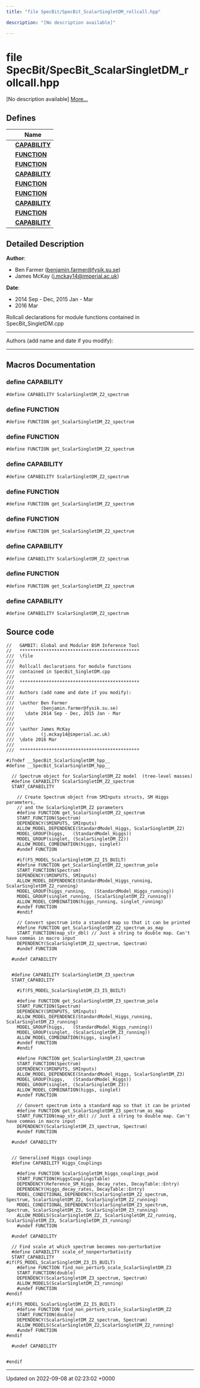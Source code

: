 ```yaml
---
title: "file SpecBit/SpecBit_ScalarSingletDM_rollcall.hpp"

description: "[No description available]"

---
```


# file SpecBit/SpecBit_ScalarSingletDM_rollcall.hpp

[No description available] [More...](#detailed-description)

## Defines

|                | Name           |
| -------------- | -------------- |
|  | **[CAPABILITY](/documentation/code/files/specbit__scalarsingletdm__rollcall_8hpp/#define-capability)**  |
|  | **[FUNCTION](/documentation/code/files/specbit__scalarsingletdm__rollcall_8hpp/#define-function)**  |
|  | **[FUNCTION](/documentation/code/files/specbit__scalarsingletdm__rollcall_8hpp/#define-function)**  |
|  | **[CAPABILITY](/documentation/code/files/specbit__scalarsingletdm__rollcall_8hpp/#define-capability)**  |
|  | **[FUNCTION](/documentation/code/files/specbit__scalarsingletdm__rollcall_8hpp/#define-function)**  |
|  | **[FUNCTION](/documentation/code/files/specbit__scalarsingletdm__rollcall_8hpp/#define-function)**  |
|  | **[CAPABILITY](/documentation/code/files/specbit__scalarsingletdm__rollcall_8hpp/#define-capability)**  |
|  | **[FUNCTION](/documentation/code/files/specbit__scalarsingletdm__rollcall_8hpp/#define-function)**  |
|  | **[CAPABILITY](/documentation/code/files/specbit__scalarsingletdm__rollcall_8hpp/#define-capability)**  |

## Detailed Description


**Author**: 

  * Ben Farmer ([benjamin.farmer@fysik.su.se](mailto:benjamin.farmer@fysik.su.se)) 
  * James McKay ([j.mckay14@imperial.ac.uk](mailto:j.mckay14@imperial.ac.uk)) 


**Date**: 

  * 2014 Sep - Dec, 2015 Jan - Mar
  * 2016 Mar


Rollcall declarations for module functions contained in SpecBit_SingletDM.cpp



------------------

Authors (add name and date if you modify):



------------------




## Macros Documentation

### define CAPABILITY

```
#define CAPABILITY ScalarSingletDM_Z2_spectrum
```


### define FUNCTION

```
#define FUNCTION get_ScalarSingletDM_Z2_spectrum
```


### define FUNCTION

```
#define FUNCTION get_ScalarSingletDM_Z2_spectrum
```


### define CAPABILITY

```
#define CAPABILITY ScalarSingletDM_Z2_spectrum
```


### define FUNCTION

```
#define FUNCTION get_ScalarSingletDM_Z2_spectrum
```


### define FUNCTION

```
#define FUNCTION get_ScalarSingletDM_Z2_spectrum
```


### define CAPABILITY

```
#define CAPABILITY ScalarSingletDM_Z2_spectrum
```


### define FUNCTION

```
#define FUNCTION get_ScalarSingletDM_Z2_spectrum
```


### define CAPABILITY

```
#define CAPABILITY ScalarSingletDM_Z2_spectrum
```


## Source code

```
//   GAMBIT: Global and Modular BSM Inference Tool
//   *********************************************
///  \file
///
///  Rollcall declarations for module functions
///  contained in SpecBit_SingletDM.cpp
///
///  *********************************************
///
///  Authors (add name and date if you modify):
///
///  \author Ben Farmer
///          (benjamin.farmer@fysik.su.se)
///    \date 2014 Sep - Dec, 2015 Jan - Mar
///
///
///  \author James McKay
///          (j.mckay14@imperial.ac.uk)
///  \date 2016 Mar
///
///  *********************************************

#ifndef __SpecBit_ScalarSingletDM_hpp__
#define __SpecBit_ScalarSingletDM_hpp__

  // Spectrum object for ScalarSingletDM_Z2 model  (tree-level masses)
  #define CAPABILITY ScalarSingletDM_Z2_spectrum
  START_CAPABILITY

    // Create Spectrum object from SMInputs structs, SM Higgs parameters,
    // and the ScalarSingletDM_Z2 parameters
    #define FUNCTION get_ScalarSingletDM_Z2_spectrum
    START_FUNCTION(Spectrum)
    DEPENDENCY(SMINPUTS, SMInputs)
    ALLOW_MODEL_DEPENDENCE(StandardModel_Higgs, ScalarSingletDM_Z2)
    MODEL_GROUP(higgs,   (StandardModel_Higgs))
    MODEL_GROUP(singlet, (ScalarSingletDM_Z2))
    ALLOW_MODEL_COMBINATION(higgs, singlet)
    #undef FUNCTION

    #if(FS_MODEL_ScalarSingletDM_Z2_IS_BUILT)
    #define FUNCTION get_ScalarSingletDM_Z2_spectrum_pole
    START_FUNCTION(Spectrum)
    DEPENDENCY(SMINPUTS, SMInputs)
    ALLOW_MODEL_DEPENDENCE(StandardModel_Higgs_running, ScalarSingletDM_Z2_running)
    MODEL_GROUP(higgs_running,   (StandardModel_Higgs_running))
    MODEL_GROUP(singlet_running, (ScalarSingletDM_Z2_running))
    ALLOW_MODEL_COMBINATION(higgs_running, singlet_running)
    #undef FUNCTION
    #endif

    // Convert spectrum into a standard map so that it can be printed
    #define FUNCTION get_ScalarSingletDM_Z2_spectrum_as_map
    START_FUNCTION(map_str_dbl) // Just a string to double map. Can't have commas in macro input
    DEPENDENCY(ScalarSingletDM_Z2_spectrum, Spectrum)
    #undef FUNCTION

  #undef CAPABILITY


  #define CAPABILITY ScalarSingletDM_Z3_spectrum
  START_CAPABILITY

    #if(FS_MODEL_ScalarSingletDM_Z3_IS_BUILT)

    #define FUNCTION get_ScalarSingletDM_Z3_spectrum_pole
    START_FUNCTION(Spectrum)
    DEPENDENCY(SMINPUTS, SMInputs)
    ALLOW_MODEL_DEPENDENCE(StandardModel_Higgs_running, ScalarSingletDM_Z3_running)
    MODEL_GROUP(higgs,   (StandardModel_Higgs_running))
    MODEL_GROUP(singlet, (ScalarSingletDM_Z3_running))
    ALLOW_MODEL_COMBINATION(higgs, singlet)
    #undef FUNCTION
    #endif

    #define FUNCTION get_ScalarSingletDM_Z3_spectrum
    START_FUNCTION(Spectrum)
    DEPENDENCY(SMINPUTS, SMInputs)
    ALLOW_MODEL_DEPENDENCE(StandardModel_Higgs, ScalarSingletDM_Z3)
    MODEL_GROUP(higgs,   (StandardModel_Higgs))
    MODEL_GROUP(singlet, (ScalarSingletDM_Z3))
    ALLOW_MODEL_COMBINATION(higgs, singlet)
    #undef FUNCTION

    // Convert spectrum into a standard map so that it can be printed
    #define FUNCTION get_ScalarSingletDM_Z3_spectrum_as_map
    START_FUNCTION(map_str_dbl) // Just a string to double map. Can't have commas in macro input
    DEPENDENCY(ScalarSingletDM_Z3_spectrum, Spectrum)
    #undef FUNCTION

  #undef CAPABILITY


  // Generalised Higgs couplings
  #define CAPABILITY Higgs_Couplings

    #define FUNCTION ScalarSingletDM_higgs_couplings_pwid
    START_FUNCTION(HiggsCouplingsTable)
    DEPENDENCY(Reference_SM_Higgs_decay_rates, DecayTable::Entry)
    DEPENDENCY(Higgs_decay_rates, DecayTable::Entry)
    MODEL_CONDITIONAL_DEPENDENCY(ScalarSingletDM_Z2_spectrum, Spectrum, ScalarSingletDM_Z2, ScalarSingletDM_Z2_running)
    MODEL_CONDITIONAL_DEPENDENCY(ScalarSingletDM_Z3_spectrum, Spectrum, ScalarSingletDM_Z3, ScalarSingletDM_Z3_running)
    ALLOW_MODELS(ScalarSingletDM_Z2, ScalarSingletDM_Z2_running, ScalarSingletDM_Z3, ScalarSingletDM_Z3_running)
    #undef FUNCTION

  #undef CAPABILITY

  // Find scale at which spectrum becomes non-perturbative
  #define CAPABILITY scale_of_nonperturbativity
  START_CAPABILITY
#if(FS_MODEL_ScalarSingletDM_Z3_IS_BUILT)
    #define FUNCTION find_non_perturb_scale_ScalarSingletDM_Z3
    START_FUNCTION(double)
    DEPENDENCY(ScalarSingletDM_Z3_spectrum, Spectrum)
    ALLOW_MODELS(ScalarSingletDM_Z3_running)
    #undef FUNCTION
#endif

#if(FS_MODEL_ScalarSingletDM_Z2_IS_BUILT)
    #define FUNCTION find_non_perturb_scale_ScalarSingletDM_Z2
    START_FUNCTION(double)
    DEPENDENCY(ScalarSingletDM_Z2_spectrum, Spectrum)
    ALLOW_MODELS(ScalarSingletDM_Z2,ScalarSingletDM_Z2_running)
    #undef FUNCTION
#endif

  #undef CAPABILITY


#endif
```


-------------------------------

Updated on 2022-09-08 at 02:23:02 +0000
